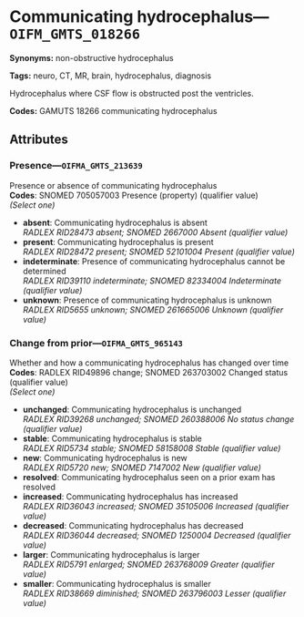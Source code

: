 # Communicating hydrocephalus—`OIFM_GMTS_018266`

**Synonyms:** non-obstructive hydrocephalus

**Tags:** neuro, CT, MR, brain, hydrocephalus, diagnosis

Hydrocephalus where CSF flow is obstructed post the ventricles.

**Codes:** GAMUTS 18266 communicating hydrocephalus

## Attributes

### Presence—`OIFMA_GMTS_213639`

Presence or absence of communicating hydrocephalus  
**Codes**: SNOMED 705057003 Presence (property) (qualifier value)  
*(Select one)*

- **absent**: Communicating hydrocephalus is absent  
_RADLEX RID28473 absent; SNOMED 2667000 Absent (qualifier value)_
- **present**: Communicating hydrocephalus is present  
_RADLEX RID28472 present; SNOMED 52101004 Present (qualifier value)_
- **indeterminate**: Presence of communicating hydrocephalus cannot be determined  
_RADLEX RID39110 indeterminate; SNOMED 82334004 Indeterminate (qualifier value)_
- **unknown**: Presence of communicating hydrocephalus is unknown  
_RADLEX RID5655 unknown; SNOMED 261665006 Unknown (qualifier value)_

### Change from prior—`OIFMA_GMTS_965143`

Whether and how a communicating hydrocephalus has changed over time  
**Codes**: RADLEX RID49896 change; SNOMED 263703002 Changed status (qualifier value)  
*(Select one)*

- **unchanged**: Communicating hydrocephalus is unchanged  
_RADLEX RID39268 unchanged; SNOMED 260388006 No status change (qualifier value)_
- **stable**: Communicating hydrocephalus is stable  
_RADLEX RID5734 stable; SNOMED 58158008 Stable (qualifier value)_
- **new**: Communicating hydrocephalus is new  
_RADLEX RID5720 new; SNOMED 7147002 New (qualifier value)_
- **resolved**: Communicating hydrocephalus seen on a prior exam has resolved  
- **increased**: Communicating hydrocephalus has increased  
_RADLEX RID36043 increased; SNOMED 35105006 Increased (qualifier value)_
- **decreased**: Communicating hydrocephalus has decreased  
_RADLEX RID36044 decreased; SNOMED 1250004 Decreased (qualifier value)_
- **larger**: Communicating hydrocephalus is larger  
_RADLEX RID5791 enlarged; SNOMED 263768009 Greater (qualifier value)_
- **smaller**: Communicating hydrocephalus is smaller  
_RADLEX RID38669 diminished; SNOMED 263796003 Lesser (qualifier value)_